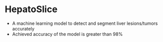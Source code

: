 # HepatoSlice
- A machine learning model to detect and segment liver lesions/tumors accurately
- Achieved accuracy of the model is greater than 98%

